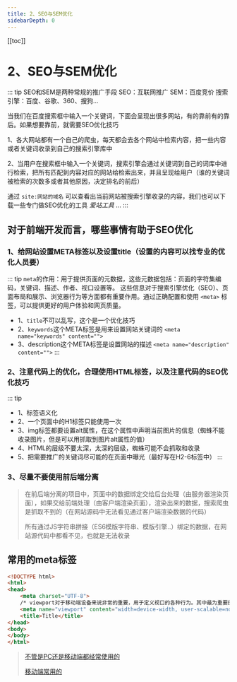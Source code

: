 ```yaml
---
title: 2、SEO与SEM优化
sidebarDepth: 0
---
```

[[toc]]
# 2、SEO与SEM优化
::: tip 
SEO和SEM是两种常规的推广手段
SEO：互联网推广
SEM：百度竞价
搜索引擎：百度、谷歌、360、搜狗...

当我们在百度搜索框中输入一个关键词，下面会呈现出很多网站，有的靠前有的靠后。如果想要靠前，就需要SEO优化技巧

1、各大网站都有一个自己的爬虫，每天都会去各个网站中检索内容，把一些内容或者关键词收录到自己的搜索引擎库中

2、当用户在搜索框中输入一个关键词，搜索引擎会通过关键词到自己的词库中进行检索，把所有匹配到内容对应的网站给检索出来，并且呈现给用户（谁的关键词被检索的次数多或者其他原因，决定排名的前后）

通过 `site:网站的域名` 可以查看出当前网站被搜索引擎收录的内容，我们也可以下载一些专门做SEO优化的工具 *爱站工具* …
:::
## 对于前端开发而言，哪些事情有助于SEO优化
### 1、给网站设置META标签以及设置title（设置的内容可以找专业的优化人员要）
::: tip
`meta`的作用：用于提供页面的元数据，这些元数据包括：页面的字符集编码，关键词、描述、作者、视口设置等。
这些信息对于搜索引擎优化（SEO）、页面布局和展示、浏览器行为等方面都有重要作用。通过正确配置和使用 `<meta>` 标签，可以提供更好的用户体验和网页质量。
- 1、`title`不可以乱写，这个是一个优化技巧
- 2、`keywords`这个META标签是用来设置网站关键词的
  `<meta name="keywords" content="">`
- 3、description这个META标签是设置网站的描述
  `<meta name="description" content="">`
:::
### 2、注意代码上的优化，合理使用HTML标签，以及注意代码的SEO优化技巧
::: tip
- 1、标签语义化
- 2、一个页面中的H1标签只能使用一次
- 3、img标签都要设置alt属性，在这个属性中声明当前图片的信息（蜘蛛不能收录图片，但是可以用抓取到图片alt属性的值）
- 4、HTML的层级不要太深，太深的层级，蜘蛛可能不会抓取和收录
- 5、把需要推广的关键词尽可能的在页面中曝光（最好写在H2-6标签中）
:::
### 3、尽量不要使用前后端分离
>在前后端分离的项目中，页面中的数据绑定交给后台处理（由服务器渲染页面），如果交给前端处理（由客户端渲染页面），渲染出来的数据，搜索爬虫是抓取不到的（在网站源码中无法看见通过客户端渲染数据的代码）
>
>所有通过JS字符串拼接（ES6模版字符串、模版引擎..）绑定的数据，在网站源代码中都看不见，也就是无法收录
## 常用的meta标签
```html
<!DOCTYPE html>
<html>
<head>
    <meta charset="UTF-8">
    /* viewport对于移动端设备来说非常的重要，用于定义视口的各种行为。其中最为重要的就是要设定一个展示页面的宽度width=device-width */
    <meta name="viewport" content="width=device-width, user-scalable=no, initial-scale=1.0, maximum-scale=1.0, minimum-scale=1.0"/>
    <title>Title</title>
</head>
<body>
</body>
</html>	
```
>[不管是PC还是移动端都经常使用的](http://www.zhufengpeixun.com/qianduanjishuziliao/CSS3heHTML5zhuanti/2016-06-29/457.html)
>
>[移动端常用的](http://www.zhufengpeixun.com/qianduanjishuziliao/CSS3heHTML5zhuanti/2016-07-02/480.html)
